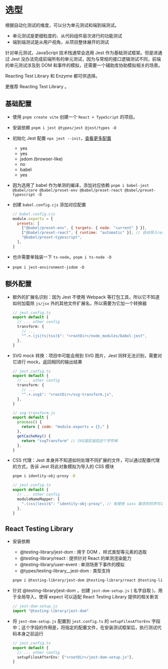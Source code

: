 # 选型

根据自动化测试的维度，可以分为单元测试和端到端测试。

- 单元测试是更细粒度的、从代码组件层次进行的功能测试
- 端到端测试是从用户视角，从项目整体展开的测试

针对单元测试，JavaScript 技术栈通常会选用 Jest 作为基础测试框架。但是进通过 Jest 没办法完成前端所有的单元测试，因为与常规的接口逻辑测试不同，前端的单元测试涉及到 DOM 和事件的模拟，还需要一个辅助库协助模拟相关的场景。

Reacting Test Library 和 Enzyme 都可供选择。

更推荐 Reacting Test Library 。

## 基础配置

- 使用 `pnpm create vite` 创建一个 `React + TypeScript` 的项目。
- 安装依赖 `pnpm i jest @types/jest @jest/types -D`
- 初始化 Jest 配置 `npx jest --init`，[查看更多配置](https://jestjs.io/docs/configuration)
  - yes
  - yes
  - jsdom (browser-like)
  - no
  - babel
  - yes
- 因为选用了 babel 作为单测的编译，添加对应依赖 `pnpm i babel-jest @babel/core @babel/preset-env @babel/preset-react @babel/preset-typescript -D`
- 创建 `babel.config.cjs` 添加对应配置

  ```js
  // babel.config.cjs
  module.exports = {
    presets: [
      ["@babel/preset-env", { targets: { node: "current" } }],
      ["@babel/preset-react", { runtime: "automatic" }], // 自动导入react
      "@babel/preset-typescript",
    ],
  }
  ```

- 也许需要单独装一下 `ts-node`，`pnpm i ts-node -D`
- `pnpm i jest-environment-jsdom -D`

## 额外配置

- 额外的扩展名识别：因为 Jest 不使用 Webpack 等打包工具，所以它不知道如何加载除 `js/jsx` 外的其他文件扩展名，所以需要为它加一个转换器

  ```ts
  // jest.config.ts
  export default {
    // ... other config
    transform: {
      // ...
      "^.+.(js|ts|tsx)$": "<rootDir>/node_modules/babel-jest",
    },
  }
  ```

- SVG mock 转换：项目中可能会用到 SVG 图片，Jest 同样无法识别，需要对它进行 mock，返回相同的输出结果

  ```ts
  // jest.config.ts
  export default {
    // ... other config
    transform: {
      // ...
      "^.+.svg$": "<rootDir>/svg-transform.js",
    },
  }
  ```

  ```js
  // svg-transform.js
  export default {
    process() {
      return { code: "module.exports = {};" }
    },
    getCacheKey() {
      return "svgTransform" // SVG固定返回这个字符串
    },
  }
  ```

- CSS 代理：Jest 本身并不知道如何处理不同扩展的文件，可以通过配置代理的方式，告诉 Jest 将此对象模拟为导入的 CSS 模块

  ```bash
  pnpm i identity-obj-proxy -D
  ```

  ```ts
  // jest.config.ts
  export default {
    // ... other config
    moduleNameMapper: {
      ".(css|less)$": "identity-obj-proxy", // 有使用 sass 需求的同学可以把正则换成 ^\.(css|less|sass|scss)$
    },
  }
  ```

## React Testing Library

- 安装依赖

  - @testing-library/jest-dom : 用于 DOM 、样式类型等元素的选取
  - @testing-library/react : 提供针对 React 的单测渲染能力
  - @testing-library/user-event : 单测场景下事件的模拟
  - @types/testing-library\_\_jest-dom : 类型支持

  ```bash
  pnpm i @testing-library/jest-dom @testing-library/react @testing-library/user-event @types/testing-library__jest-dom -D
  ```

- 针对 @testing-library/jest-dom ，创建 `jest-dom-setup.js` ( 名字自取 )，用于全局导入，使得 expect 可以适配 React Testing Library 提供的相关断言

  ```js
  // jest-dom-setup.js
  import "@testing-library/jest-dom"
  ```

- 将 `jest-dom-setup.js` 配置到 `jest.config.ts` 的 `setupFilesAfterEnv` 字段中；这个字段的作用是，将指定的配置文件，在安装测试框架后，执行测试代码本身之前运行

  ```ts
  // jest.config.ts
  export default {
    // ... other config
    setupFilesAfterEnv: ["<rootDir>/jest-dom-setup.js"],
  }
  ```
